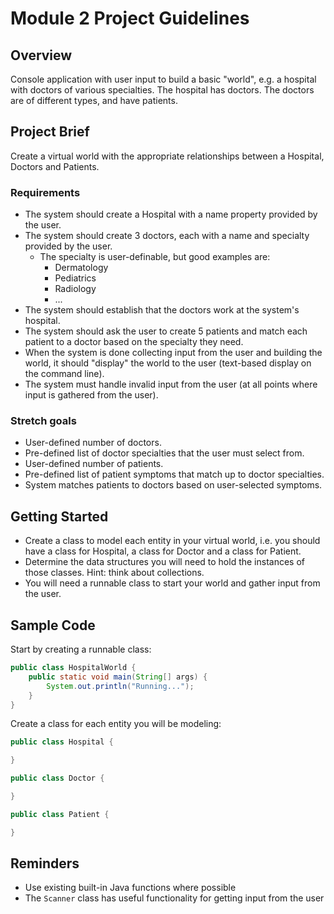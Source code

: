 # Module 2 Project Guidelines

## Overview

Console application with user input to build a basic "world", e.g. a hospital
with doctors of various specialties. The hospital has doctors. The doctors are
of different types, and have patients.

## Project Brief

Create a virtual world with the appropriate relationships between a Hospital,
Doctors and Patients.

### Requirements

- The system should create a Hospital with a name property provided by the user.
- The system should create 3 doctors, each with a name and specialty provided by
  the user.
  - The specialty is user-definable, but good examples are:
    - Dermatology
    - Pediatrics
    - Radiology
    - ...
- The system should establish that the doctors work at the system's hospital.
- The system should ask the user to create 5 patients and match each patient to
  a doctor based on the specialty they need.
- When the system is done collecting input from the user and building the world,
  it should "display" the world to the user (text-based display on the command
  line).
- The system must handle invalid input from the user (at all points where input
  is gathered from the user).

### Stretch goals

- User-defined number of doctors.
- Pre-defined list of doctor specialties that the user must select from.
- User-defined number of patients.
- Pre-defined list of patient symptoms that match up to doctor specialties.
- System matches patients to doctors based on user-selected symptoms.

## Getting Started

- Create a class to model each entity in your virtual world, i.e. you should
  have a class for Hospital, a class for Doctor and a class for Patient.
- Determine the data structures you will need to hold the instances of those
  classes. Hint: think about collections.
- You will need a runnable class to start your world and gather input from the
  user.

## Sample Code

Start by creating a runnable class:

```java
public class HospitalWorld {
    public static void main(String[] args) {
        System.out.println("Running...");
    }
}
```

Create a class for each entity you will be modeling:

```java
public class Hospital {

}
```

```java
public class Doctor {

}
```

```java
public class Patient {

}
```

## Reminders

- Use existing built-in Java functions where possible
- The `Scanner` class has useful functionality for getting input from the user
